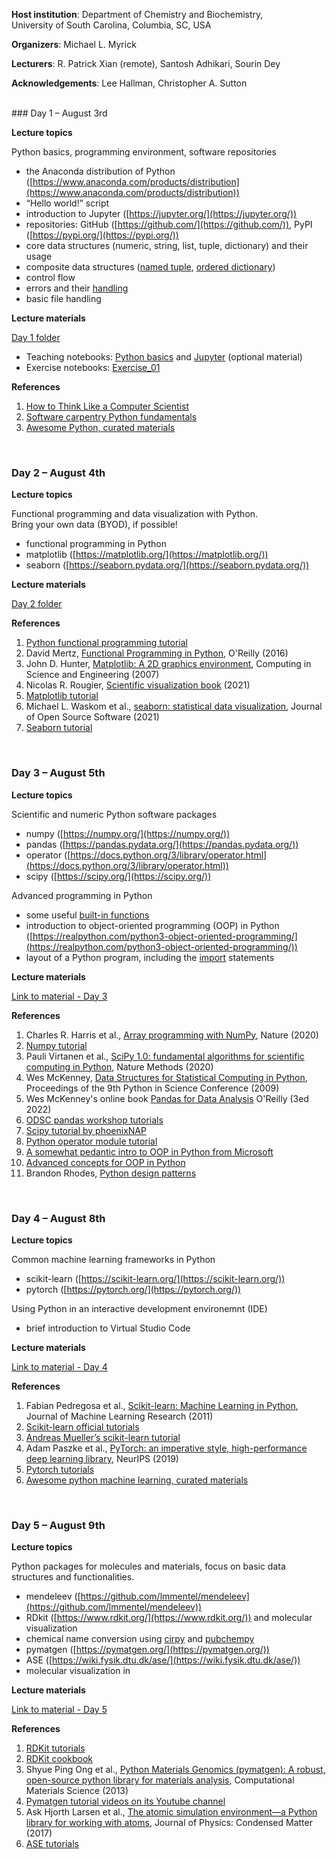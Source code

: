 **Host institution**: Department of Chemistry and Biochemistry,<br>
                      University of South Carolina, Columbia, SC, USA

**Organizers**: Michael L. Myrick

**Lecturers**: R. Patrick Xian (remote), Santosh Adhikari, Sourin Dey

**Acknowledgements**: Lee Hallman, Christopher A. Sutton


<br>
### Day 1 – August 3rd

**Lecture topics**

Python basics, programming environment, software repositories

* the Anaconda distribution of Python ([https://www.anaconda.com/products/distribution](https://www.anaconda.com/products/distribution))
* “Hello world!” script
* introduction to Jupyter ([https://jupyter.org/](https://jupyter.org/))
* repositories: GitHub ([https://github.com/](https://github.com/)), PyPI ([https://pypi.org/](https://pypi.org/))
* core data structures (numeric, string, list, tuple, dictionary) and their usage
* composite data structures ([named tuple](https://realpython.com/python-namedtuple/), [ordered dictionary](https://www.digitalocean.com/community/tutorials/python-ordereddict))
* control flow
* errors and their [handling](https://blog.devgenius.io/python-error-handling-8bed3f5b5769)
* basic file handling

**Lecture materials**

[Day 1 folder](https://github.com/Sutton-Research-Lab/Python_workshop_2022/tree/master/materials/Day_01)
- Teaching notebooks: [Python basics](https://nbviewer.org/github/Sutton-Research-Lab/Python_workshop_2022/blob/master/materials/Day_01/Day_01_Python_Basics.ipynb) and [Jupyter](https://nbviewer.org/github/Sutton-Research-Lab/Python_workshop_2022/blob/master/materials/Day_01/Day_01_Jupyter.ipynb) (optional material)
- Exercise notebooks: [Exercise_01](https://github.com/Sutton-Research-Lab/Python_workshop_2022/blob/master/materials/Day_01/Day_01_Exercises.ipynb)

**References**

1. [How to Think Like a Computer Scientist](https://buildmedia.readthedocs.org/media/pdf/howtothink/latest/howtothink.pdf)
2. [Software carpentry Python fundamentals](https://swcarpentry.github.io/python-novice-inflammation/)
3. [Awesome Python, curated materials](https://github.com/vinta/awesome-python)


<br>

### Day 2 – August 4th

**Lecture topics**

Functional programming and data visualization with Python.<br>
Bring your own data (BYOD), if possible!

- functional programming in Python
- matplotlib ([https://matplotlib.org/](https://matplotlib.org/))
- seaborn ([https://seaborn.pydata.org/](https://seaborn.pydata.org/))

**Lecture materials**

[Day 2 folder](https://github.com/Sutton-Research-Lab/Python_workshop_2022/tree/master/materials/Day_02)

**References**

1. [Python functional programming tutorial](https://realpython.com/python-functional-programming/)
2. David Mertz, [Functional Programming in Python](https://pepa.holla.cz/wp-content/uploads/2016/10/functional-programming-python.pdf), O'Reilly (2016)
3. John D. Hunter, [Matplotlib: A 2D graphics environment](https://dl.acm.org/doi/10.1109/MCSE.2007.55), Computing in Science and Engineering (2007)
4. Nicolas R. Rougier, [Scientific visualization book](https://github.com/rougier/scientific-visualization-book) (2021)
5. [Matplotlib tutorial](https://matplotlib.org/stable/tutorials/index.html)
6. Michael L. Waskom et al., [seaborn: statistical data visualization](https://doi.org/10.21105/joss.03021), Journal of Open Source Software (2021)
7. [Seaborn tutorial](https://seaborn.pydata.org/tutorial.html)



<br>

### Day 3 – August 5th

**Lecture topics**

Scientific and numeric Python software packages

- numpy ([https://numpy.org/](https://numpy.org/))
- pandas ([https://pandas.pydata.org/](https://pandas.pydata.org/))
- operator ([https://docs.python.org/3/library/operator.html](https://docs.python.org/3/library/operator.html))
- scipy ([https://scipy.org/](https://scipy.org/))

Advanced programming in Python

- some useful [built-in functions](https://www.tutorialsteacher.com/python/builtin-methods)
- introduction to object-oriented programming (OOP) in Python ([https://realpython.com/python3-object-oriented-programming/](https://realpython.com/python3-object-oriented-programming/))
- layout of a Python program, including the [import](https://realpython.com/lessons/import-statement/) statements

**Lecture materials**

[Link to material - Day 3](https://github.com/Sutton-Research-Lab/Python_workshop_2022/tree/master/materials/Day_03)

**References**

1. Charles R. Harris et al., [Array programming with NumPy](https://www.nature.com/articles/s41586-020-2649-2), Nature (2020)
2. [Numpy tutorial](https://cs231n.github.io/python-numpy-tutorial/)
3. Pauli Virtanen et al., [SciPy 1.0: fundamental algorithms for scientific computing in Python](https://www.nature.com/articles/s41592-019-0686-2), Nature Methods (2020)
4. Wes McKenney, [Data Structures for Statistical Computing in Python](https://conference.scipy.org/proceedings/scipy2010/mckinney.html), Proceedings of the 9th Python in Science Conference (2009)
5. Wes McKenney's online book [Pandas for Data Analysis](https://wesmckinney.com/book/) O'Reilly (3ed 2022)
6. [ODSC pandas workshop tutorials](https://github.com/stefmolin/pandas-workshop/tree/main/notebooks)
7. [Scipy tutorial by phoenixNAP](https://phoenixnap.com/kb/scipy-tutorial)
8. [Python operator module tutorial](https://florian-dahlitz.de/articles/introduction-to-pythons-operator-module)
9. [A somewhat pedantic intro to OOP in Python from Microsoft](https://docs.microsoft.com/en-us/learn/modules/python-object-oriented-programming/)
10. [Advanced concepts for OOP in Python](https://www.pythontutorial.net/python-oop/)
11. Brandon Rhodes, [Python design patterns](https://python-patterns.guide/)



<br>

### Day 4 – August 8th

**Lecture topics**

Common machine learning frameworks in Python

- scikit-learn ([https://scikit-learn.org/](https://scikit-learn.org/))
- pytorch ([https://pytorch.org/](https://pytorch.org/))

Using Python in an interactive development environemnt (IDE)

- brief introduction to Virtual Studio Code

**Lecture materials**

[Link to material - Day 4](https://github.com/Sutton-Research-Lab/Python_workshop_2022/tree/master/materials/Day_04)

**References**

1. Fabian Pedregosa et al., [Scikit-learn: Machine Learning in Python](https://dl.acm.org/doi/10.5555/1953048.2078195), Journal of Machine Learning Research (2011)
2. [Scikit-learn official tutorials](https://scikit-learn.org/stable/tutorial/index.html)
3. [Andreas Mueller’s scikit-learn tutorial](https://amueller.github.io/sklearn_tutorial/)
4. Adam Paszke et al., [PyTorch: an imperative style, high-performance deep learning library](https://dl.acm.org/doi/10.5555/3454287.3455008), NeurIPS (2019)
5. [Pytorch tutorials](https://brsoff.github.io/tutorials/index.html)
6. [Awesome python machine learning, curated materials](https://github.com/sorend/awesome-python-machine-learning)



<br>

### Day 5 – August 9th

**Lecture topics**

Python packages for molecules and materials, focus on basic data structures and functionalities.

- mendeleev ([https://github.com/lmmentel/mendeleev](https://github.com/lmmentel/mendeleev))
- RDkit ([https://www.rdkit.org/](https://www.rdkit.org/)) and molecular visualization
- chemical name conversion using [cirpy](https://github.com/mcs07/CIRpy) and [pubchempy](https://github.com/mcs07/PubChemPy)
- pymatgen ([https://pymatgen.org/](https://pymatgen.org/))
- ASE ([https://wiki.fysik.dtu.dk/ase/](https://wiki.fysik.dtu.dk/ase/))
- molecular visualization in

**Lecture materials**

[Link to material - Day 5](https://github.com/Sutton-Research-Lab/Python_workshop_2022/tree/master/materials/Day_05)

**References**

1. [RDKit tutorials](https://github.com/rdkit/rdkit-tutorials/tree/master/notebooks)
2. [RDKit cookbook](https://www.rdkit.org/docs/Cookbook.html)
3. Shyue Ping Ong et al., [Python Materials Genomics (pymatgen): A robust, open-source python library for materials analysis](https://doi.org/10.1016/j.commatsci.2012.10.028), Computational Materials Science (2013)
4. [Pymatgen tutorial videos on its Youtube channel](https://www.youtube.com/c/MaterialsProject/videos)
5. Ask Hjorth Larsen et al., [The atomic simulation environment—a Python library for working with atoms](https://doi.org/10.1088/1361-648X/aa680e), Journal of Physics: Condensed Matter (2017)
6. [ASE tutorials](https://databases.fysik.dtu.dk/ase/tutorials/tutorials.html) 
